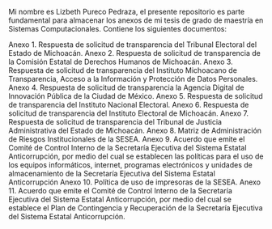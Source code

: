 Mi nombre es Lizbeth Pureco Pedraza, el presente repositorio es parte fundamental para almacenar los anexos de mi tesis de grado de maestría 
en Sistemas Computacionales. 
Contiene los siguientes documentos: 

Anexo 1. Respuesta de solicitud de transparencia del Tribunal Electoral del Estado de Michoacán. 
Anexo 2. Respuesta de solicitud de transparencia de la Comisión Estatal de Derechos Humanos de Michoacán.
Anexo 3. Respuesta de solicitud de transparencia del Instituto Michoacano de Transparencia, Acceso a la Información y Protección de Datos Personales.
Anexo 4. Respuesta de solicitud de transparencia la Agencia Digital de Innovación Pública de la Ciudad de México.
Anexo 5. Respuesta de solicitud de transparencia del Instituto Nacional Electoral.
Anexo 6. Respuesta de solicitud de transparencia del Instituto Electoral de Michoacán.
Anexo 7. Respuesta de solicitud de transparencia del Tribunal de Justicia Administrativa del Estado de Michoacán.
Anexo 8. Matriz de Administración de Riesgos Institucionales de la SESEA.
Anexo 9. Acuerdo que emite el Comité de Control Interno de la Secretaría Ejecutiva del Sistema Estatal Anticorrupción, por medio del cual se establecen las políticas para el uso de los equipos informáticos, internet, programas electrónicos y unidades de almacenamiento de la Secretaría Ejecutiva del Sistema Estatal Anticorrupción 
Anexo 10. Política de uso de impresoras de la SESEA.
Anexo 11. Acuerdo que emite el Comité de Control Interno de la Secretaría Ejecutiva del Sistema Estatal Anticorrupción, por medio del cual se establece el Plan de Contingencia y Recuperación de la Secretaría Ejecutiva del Sistema Estatal Anticorrupción. 
